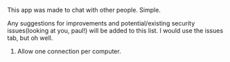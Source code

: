 This app was made to chat with other people.
Simple.

Any suggestions for improvements and potential/existing security issues(looking at you, paul!) will be added to this list. I would use the issues tab, but oh well.
1. Allow one connection per computer.